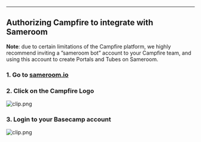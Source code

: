 ---

## Authorizing Campfire to integrate with Sameroom

**Note**: due to certain limitations of the Campfire platform, we highly recommend inviting a ”sameroom bot” account to your Campfire team, and using this account to create Portals and Tubes on Sameroom.

### 1. Go to <a href="https://sameroom.io" target="_blank">sameroom.io</a>

### 2. Click on the Campfire Logo

![clip.png](https://in.kato.im/117da42abb895446fad4d513dee75c3b494289820a168c63cdc701c5782f696/clip.png)

### 3. Login to your Basecamp account

![clip.png](https://in.kato.im/89251c03321cb9fa55c3f7573993cb976c2fc75333ced553c633c623f510e3/clip.png)

